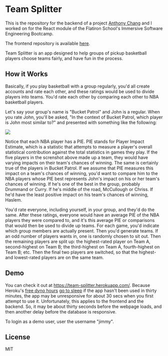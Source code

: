 # Team Splitter

This is the repository for the backend of a project <a href="https://github.com/awchang12">Anthony Chang</a> and I worked on for the React module of the Flatiron School's Immersive Software Engineering Bootcamp.

The frontend repository is available <a href="https://github.com/orenmagid/team_splitter_frontend">here</a>.

Team Splitter is an app designed to help groups of pickup basketball players choose teams fairly, and have fun in the process.


## How it Works

Basically, if you play basketball with a group regularly, you'd all create accounts and rate each other, and these ratings would be used to divide players into teams. You'd rate each other by comparing each other to NBA basketball players.

Let's say your group's name is "Bucket Patrol" and John is a regular. When you rate John, you'll be asked, "In the context of Bucket Patrol, which player is John most similar to?" and presented with something like the following:

<img src="https://github.com/orenmagid/team_splitter_backend/blob/master/ScreenShot.1.png">

Notice that each NBA player has a PIE. PIE stands for Player Impact Estimate, which is a statistic that attempts to measure a player's overall statistical contribution against the total statistics in games they play. If the five players in the screnshot above made up a team, they would have varying impacts on their team's chances of winning. The same is certainly true of the players in Bucket Patrol. If we assume that PIE measures this impact on a team's chances of winning, you'd want to compare him to the NBA players whose PIE best represents John's impact on his or her team's chances of winning. If he's one of the best in the group, probably Drummand or Curry. If he's middle of the road, McCullough or Chriss. If he'd have the least positive impact on his team's chances of winning, Haslem. 

You'd rate everyone, including yourself, in your group, and they'd do the same. After these ratings, everyone would have an average PIE of the NBA players they were compared to, and it's this average PIE or comparisons that would then be used to divide up teams. For each game, you'd indicate which group members are actually present. Then you'd generate teams. If an odd number of players wants in, one is randomly chosen to sit out. Then the remaining players are split up: the highest-rated player on Team A, second-highest on Team B; the third-highest on Team A, fourth-highest on Team B; etc. Then the final two players are switched, so that the highest- and lowest-rated players are on the same team.  




## Demo

You can check it out at https://team-splitter.herokuapp.com/. Because Heroku's <a href="https://devcenter.heroku.com/articles/free-dyno-hours">free dyno hours</a> <a href="https://devcenter.heroku.com/articles/free-dyno-hours#dyno-sleeping">go to sleep</a> if the app hasn't been used in thirty minutes, the app may be unresponsive for about 30 secs when you first attempt to use it. Unfortunately, this applies to the frontend and the backend. So, it may be about thirty seconds before the webpage loads, and then another delay before the database is responsive.


To login as a demo user, user the username "jimmy".


## License

MIT
